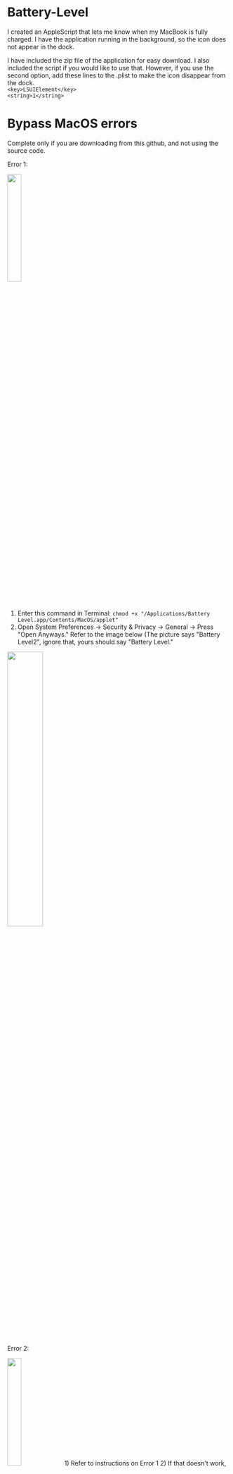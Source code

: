 # Battery-Level

I created an AppleScript that lets me know when my MacBook is fully charged. I have the application running in the background, so the icon does not appear in the dock. 

I have included the zip file of the application for easy download. I also included the script if you would like to use that. However, if you use the second option, add these lines to the .plist to make the icon disappear from the dock. <br/>
 `<key>LSUIElement</key>` <br/>
	`<string>1</string>`

# Bypass MacOS errors
Complete only if you are downloading from this github, and not using the source code. 

Error 1:

<img src= "https://user-images.githubusercontent.com/88010681/142982069-f9176c8d-6587-48ff-b14d-25a1ab92184b.png" width="25%" height="25%">

1) Enter this command in Terminal: `chmod +x "/Applications/Battery Level.app/Contents/MacOS/applet"`
2) Open System Preferences -> Security & Privacy -> General -> Press "Open Anyways." Refer to the image below (The picture says "Battery Level2", ignore that, yours should say "Battery Level."

<img src= "https://user-images.githubusercontent.com/88010681/142982529-b463512e-e73d-4bf2-92c4-3754e5fe3ae5.png" width= "40%" height="40%">


Error 2:
</br>

<img src="https://user-images.githubusercontent.com/88010681/142974585-95f4d43b-fd1d-444d-8bac-3403342d6da7.jpg" width="25%" height="25%">
1) Refer to instructions on Error 1
2) If that doesn't work, enter this command in Terminal: `SUDO xattr -d com.apple.quarantine <Battery Level>` and proceed with step 2 in Error 1. 



